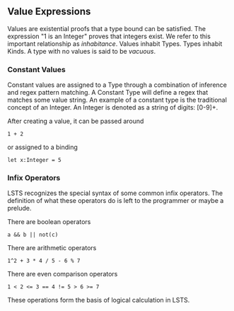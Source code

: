 ## Value Expressions

Values are existential proofs that a type bound can be satisfied.
The expression "1 is an Integer" proves that integers exist.
We refer to this important relationship as *inhabitance*.
Values inhabit Types. Types inhabit Kinds.
A type with no values is said to be *vacuous*.

### Constant Values

Constant values are assigned to a Type through a combination of inference and regex pattern matching.
A Constant Type will define a regex that matches some value string.
An example of a constant type is the traditional concept of an Integer.
An Integer is denoted as a string of digits: [0-9]+.
 
After creating a value, it can be passed around

```lsts
1 + 2
```

or assigned to a binding

```lsts
let x:Integer = 5
```

### Infix Operators

LSTS recognizes the special syntax of some common infix operators.
The definition of what these operators do is left to the programmer or maybe a prelude.

There are boolean operators

```lsts
a && b || not(c)
```

There are arithmetic operators

```lsts
1^2 + 3 * 4 / 5 - 6 % 7
```

There are even comparison operators

```lsts
1 < 2 <= 3 == 4 != 5 > 6 >= 7
```

These operations form the basis of logical calculation in LSTS.

